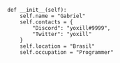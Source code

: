     def __init__(self):
        self.name = "Gabriel"
        self.contacts = {
            "Discord": "yoxill#9999",
            "Twitter": "yoxill"
        }
        self.location = "Brasil"
        self.occupation = "Programmer"
